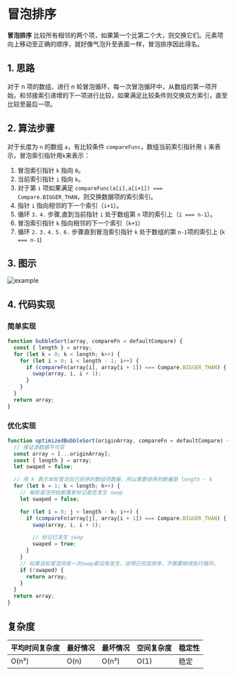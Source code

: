# 冒泡排序

**冒泡排序** 比较所有相邻的两个项，如果第一个比第二个大，则交换它们。元素项向上移动至正确的顺序，就好像气泡升至表面一样，冒泡排序因此得名。

## 1. 思路

对于 n 项的数组，进行 n 轮冒泡循环，每一次冒泡循环中，从数组的第一项开始，和邻接索引递增的下一项进行比较，如果满足比较条件则交换双方索引，直至比较至最后一项。

## 2. 算法步骤

对于长度为 `n` 的数组 `a`，有比较条件 `compareFunc`，数组当前索引指针用 `i` 来表示，冒泡索引指针用`k`来表示：

1. 冒泡索引指针 `k` 指向 `0`。
2. 当前索引指针 `i` 指向 `k`。
3. 对于第 `i` 项如果满足 `compareFunc(a[i],a[i+1]) === Compare.BIGGER_THAN`，则交换数据项的索引索引。
4. 指针 `i` 指向相邻的下一个索引（`i+1`）。
5. 循环 `3.` `4.` 步骤,直到当前指针 `i` 处于数组第 `n` 项的索引上（`i === n-1`）。
6. 冒泡索引指针 `k` 指向相邻的下一个索引（`k+1`）
7. 循环 `2.` `3.` `4.` `5.` `6.` 步骤直到冒泡索引指针 `k` 处于数组的第 `n-1`项的索引上 (`k === n-1`)

## 3. 图示

![example](http://www.ituring.com.cn/figures/2019/JavaScriptLDSA/16.d13z.001.png)

## 4. 代码实现

### 简单实现

```javascript
function bubbleSort(array, compareFn = defaultCompare) {
  const { length } = array;
  for (let k = 0; k < length; k++) {
    for (let i = 0; i < length - 1; i++) {
      if (compareFn(array[i], array[i + 1]) === Compare.BIGGER_THAN) {
        swap(array, i, i + 1);
      }
    }
  }
  return array;
}
```

### 优化实现

```javascript
function optimizedBubbleSort(originArray, compareFn = defaultCompare) {
  // 保证源数据不可变
  const array = [...originArray];
  const { length } = array;
  let swaped = false;

  // 用 k 表示本轮冒泡后已排序的数组项数量，所以需要排序的数量是 length - k
  for (let k = 1; k < length; k++) {
    // 每轮冒泡开始都重新标记是否发生 swap
    let swaped = false;

    for (let i = 0; j < length - k; i++) {
      if (compareFn(array[j], array[i + 1]) === Compare.BIGGER_THAN) {
        swap(array, i, i + 1);

        // 标记已发生 swap
        swaped = true;
      }
    }
    // 如果该轮冒泡完成一次swap都没有发生，说明已完成排序，不需要继续执行循环。
    if (!swaped) {
      return array;
    }
  }
  return array;
}
```

## 复杂度

| 平均时间复杂度 | 最好情况 | 最坏情况 | 空间复杂度 | 稳定性 |
| -------------- | -------- | -------- | ---------- | ------ |
| O(n²)          | O(n)     | O(n²)    | O(1)       | 稳定   |
